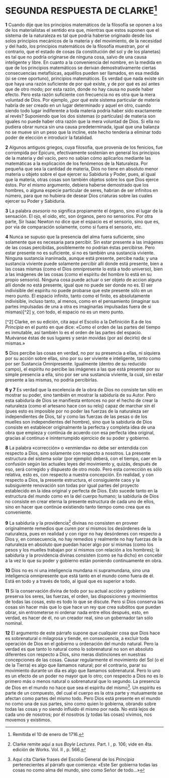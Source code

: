 # SEGUNDA RESPUESTA DE CLARKE[^1]

[^1]: Remitida el 10 de enero de 1716.

**1** Cuando dije que los principios matemáticos de la filosofía
se oponen a los de los materialistas el sentido era que,
mientras que estos suponen que el sistema de la naturaleza es tal
que podría haberse originado desde los solos principios mecánicos
de la materia y del movimiento, de la necesidad y del hado,
los principios matemáticos de la filosofía muestran, por el contrario,
que el estado de cosas (la constitución del sol y de los planetas)
es tal que no podría originarse de ninguna cosa, salvo de
una causa inteligente y libre. En cuanto a la conveniencia del nombre,
en la medida en que de los principios matemáticos se derivan
demostrativamente ciertas consecuencias metafísicas, aquéllos
pueden ser llamados, en esa medida (si se cree oportuno), principios
matemáticos. Es verdad que nada existe sin que haya una
razón suficiente de por qué existe, y de por qué es así antes que
de otro modo; por esta razón, donde no hay causa no puede haber
efecto. Pero esta razón suficiente con frecuencia no es otra
que la mera voluntad de Dios. Por ejemplo, ¿por qué este sistema
particular de materia habría de ser creado en un lugar determinado
y aquel en otro, cuando siendo todo lugar indiferente a
toda materia podría haber sido exactamente al revés? Suponiendo
que los dos sistemas (o partículas) de materia son iguales no
puede haber otra razón que la mera voluntad de Dios. Si ella
no pudiera obrar nunca sin una causa predeterminada, igual
que una balanza no se mueve sin un peso que la incline, este
hecho tenderia a eliminar todo poder de elección e introducir la
fatalidad.

**2** Algunos antiguos griegos, cuya filosofía, que provenía
de los fenicios, fue corrompida por Epicuro, efectivamente sostenían
en general los principios de la materia y del vacío, pero
no sabían cómo aplicarlos mediante las matemáticas a la explicación
de los fenómenos de la Naturaleza. Por pequeña que sea la
cantidad de materia, Dios no tiene en absoluto menor materia
u objeto sobre el que ejercer su Sabiduría y Poder, pues, al igual
que la materia, otras cosas son también objetos sobre los que
Dios ejerce éstos. Por el mismo argumento, debiera haberse demostrado
que los hombres, o alguna especie particular de seres,
habrian de ser infinitos en número, para que no hubiera de desear
Dios criaturas sobre las cuales ejercer su Poder y Sabiduría.

**3** La palabra *asesorio* no significa propiamente el órgano,
sino el lugar de la sensación. El ojo, el oido, etc, son órganos,
pero no sensorios. Por otra parte, Sir Isaac Newton no dice que
el espacio es el sensorio, sino que es, por via de comparación
solamente, como si fuera el sensorio, etc.

**4** Nunca se supuso que la presencia del alma fuera suficiente,
sino solamente que es necesaria para percibir. Sin estar
presente a las imágenes de las cosas percibidas, posiblemente no
podrian éstas percibirse. Pero estar presente no es suficiente, si
no es también una sustancia viviente. Ninguna sustancia inanimada,
aunque está presente, percibe nada; y una sustancia viviente
puede solamente percibir allí donde está presente, bien a
las cosas mismas (como el Dios omnipresente lo está a todo universo),
bien a las imágenes de las cosas (como el espíritu del
hombre lo está en su propio sensorio). Ninguna cosa puede actuar
o ser objeto de accion alguna allí donde no está presente,
igual que no puede ser donde no es. El ser indivisible del espíritu
no puede probarse que este presente sólo en un mero punto.
El espacio infinito, tanto como el finito, es absolutamente indivisible,
incluso tanto, al menos, como en el pensamiento (imaginar
sus partes impulsadas de una a otra es imaginarlas impulsadas
fuera de si mismas)[^2] y, con todo, el espacio no es un mero
punto.

[^2] Clarke, en su edición, cita aqui el Escolio a la Definición 8.a de los
*Principia* en el punto en que dice: «Como el orden de las partes del tiempo
es inmutable, así también lo es el orden de las partes del espacio. Muévanse
éstas de sus lugares y serán movidas (por así decirlo) de sí mismas.»

**5** Dios percibe las cosas en verdad, no por su presencia
a ellas, ni siquiera por su acción sobre ellas, sino por su ser viviente
e inteligente, tanto como por ser Sustancia Omnipresente.
Igualmente (dentro de su reducido campo), el espíritu no percibe
las imágenes a las que está presente por su simple presencia
a ella, sino por ser una sustancia viviente, la cual, sin estar presente
a las mismas, no podría percibirlas.

**6 y 7** Es verdad que la excelencia de la obra de Dios no
consiste tan sólo en mostrar su poder, sino también en mostrar
la sabiduría de su Autor. Pero esta sabiduría de Dios se manifiesta
entonces no por el hecho de crear la naturaleza (como el
artesano hace con su reloj) capaz de marchar sin él (pues esto es
imposible por no poder las fuerzas de la naturaleza ser independientes
de Dios, tal y como las fuerzas de las pesas o de los muelles
son independientes del hombre), sino que la sabiduría de
Dios consiste en establecer originalmente la perfecta y completa
idea de una obra que empieza y continúa de acuerdo con esa
perfecta idea original, gracias al continuo e ininterrumpido ejercicio
de su poder y gobierno.

**8** La palabra «corrección» o «enmienda» no debe ser entendida
con respecto a Dios, sino solamente con respecto a nosotros.
La presente estructura del sistema solar (por ejemplo) deberá,
con el tiempo, caer en la confusión según las actuales leyes
del movimiento y, quizás, después de eso, será corregido y dispuesto
de otro modo. Pero esta corrección es sólo relativa, esto
es, con respecto a nuestra concepción. En realidad, y con respecto
a Dios, la presente estructura, el consiguiente caos y la subsiguiente
renovación son todas por igual partes del proyecto establecido
en la idea original y perfecta de Dios. Esto sucede tanto
en la estructura del mundo como en la del cuerpo humano; la sabiduría
de Dios no consiste en crear eterna la presente estructura
de cada uno de ellos, sino en hacer que continúe existiendo tanto
tiempo como crea que es conveniente.

**9** La sabiduría y la providencia[^3] divinas no consisten en
proveer originalmente remedios que curen por sí mismos los desórdenes
de la naturaleza, pues en realidad y con rigor no hay
desórdenes con respecto a Dios y, en consecuencia, no hay remedios
y realmente no hay fuerzas de la naturaleza en absoluto que
puedan hacer algo por sí mismas (como los pesos y los muelles
trabajan por sí mismos con relación a los hombres); la sabiduría
y la providencia divinas consisten (como se ha dicho) en concebir
a la vez lo que su poder y gobierno están poniendo continuamente
en obra.

[^3]: Clarke remite aquí a sus *Boyle Lectures*. Part. I , p. 106; vide en
4ta. edición de Works. Vol. II , p. 566.

**10** Dios no es ni una inteligencia mundana ni supramundana,
sino una inteligencia omnipresente que está tanto en el mundo
como fuera de él. Está en todo y a través de todo, al igual
que es superior a todo.

**11** Si la conservación divina de todo por su actual acción
y gobierno preserva los seres, las fuerzas, el orden, las disposiciones
y movimientos de todas las cosas, esto es todo lo que se
discute. Pero si Dios conserva las cosas sin hacer más que lo que
hace un rey que crea subditos que puedan obrar, sin entrometerse
ni ordenar nada entre ellos después, esto, en verdad, es hacer de
él, no un creador real, sino un gobernador tan sólo nominal.

**12** El argumento de este párrafo supone que cualquier cosa
que Dios hace es sobrenatural o milagrosa y tiende, en consecuencia,
a excluir toda operación de Dios en el gobierno u ordenación
del mundo natural. Pero la verdad es que tanto lo natural
como lo sobrenatural no son en absoluto diferentes con respecto
a Dios, sino meras distinciones en nuestras concepciones de las
cosas. Causar regularmente el movimiento del Sol (o el de la
Tierra) es algo que llamamos natural; por el contrario, parar su
movimiento durante un día es algo que llamamos sobrenatural.
Pero lo uno es un efecto de un poder no mayor que lo otro; con
respecto a Dios no es lo primero más o menos natural o sobrenatural
que lo segundo. La presencia de Dios en el mundo no hace
que sea el espíritu del mismo[^4]. Un espíritu es parte de un compuesto,
del cual el cuerpo es la otra parte y mutuamente se afectan
como partes del mismo todo. Pero Dios está presente en el
mundo no como una de sus partes, sino como quien lo gobierna,
obrando sobre todas las cosas y no siendo influido él mismo por
nada. No está lejos de cada uno de nosotros; por él nosotros (y
todas las cosas) vivimos, nos movemos y existimos.

[^4]: Aquí cita Clarke frases del Escolio General de los *Principia* pertenecientes
al párrafo que comienza: «Este Ser gobierna todas las cosas no
como alma del mundo, sino como Señor de todo...»